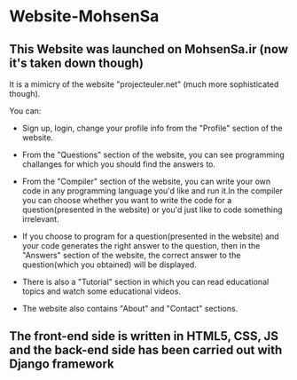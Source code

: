 # Website-MohsenSa
## This Website was launched on MohsenSa.ir (now it's taken down though)

It is a mimicry of the website "projecteuler.net" (much more sophisticated though).

You can:
- Sign up, login, change your profile info from the "Profile" section of the website.
- From the "Questions" section of the website, you can see programming challanges for which you should find the answers to.

- From the "Compiler" section of the website, you can write your own code in any programming language you'd like and run it.In the compiler you can choose whether you want to write the code for a question(presented in the website) or you'd just like to code something irrelevant.
- If you choose to program for a question(presented in the website) and your code generates the right answer to the question, then in the "Answers" section of the website, the correct answer to the question(which you obtained) will be displayed.

- There is also a "Tutorial" section in which you can read educational topics and watch some educational videos.

- The website also contains "About" and "Contact" sections.
 
 ## The front-end side is written in HTML5, CSS, JS and the back-end side has been carried out with Django framework
